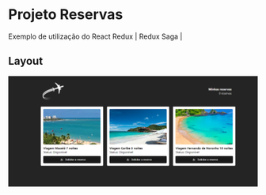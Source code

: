 # Projeto Reservas

 Exemplo de utilização do React Redux | Redux Saga |

## Layout

<img src="https://github.com/DaianeM/assets/blob/main/redux_reservas.png" width="650px"><br>
